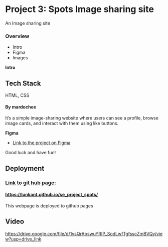 # Project 3: Spots Image sharing site

An Image sharing site

### Overview

- Intro
- Figma
- Images

**Intro**

## Tech Stack

HTML, CSS

#### By mardochee

It’s a simple image-sharing website where users can see a profile, browse image cards, and interact with them using like buttons.

**Figma**

- [Link to the project on Figma](https://www.figma.com/file/BBNm2bC3lj8QQMHlnqRsga/Sprint-3-Project-%E2%80%94-Spots?type=design&node-id=2%3A60&mode=design&t=afgNFybdorZO6cQo-1)

Good luck and have fun!

## Deployment

### [Link to git hub page:](https://lunkant.github.io/se_project_spots/)

#### https://lunkant.github.io/se_project_spots/

This webpage is deployed to github pages

## Video

https://drive.google.com/file/d/1vsQrAbswuYRIP_SodLwfTgfsscZmBVQy/view?usp=drive_link
